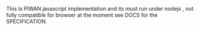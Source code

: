 This Is PIWAN javascript implementation and its must run under nodejs , not fully compatible for browser at the moment see DOCS for the SPECIFICATION.
